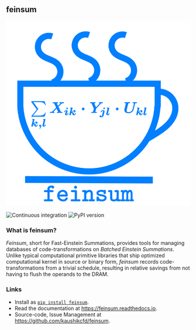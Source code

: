 ## feinsum

<div align="center">
<img src="https://raw.githubusercontent.com/kaushikcfd/feinsum/main/doc/static/logo.svg" alt="logo"></img>
</div>

![Continuous integration](https://github.com/kaushikcfd/feinsum/actions/workflows/ci.yml/badge.svg)
![PyPI version](https://img.shields.io/pypi/v/feinsum)


### What is feinsum?

*Feinsum*, short for Fast-Einstein Summations, provides tools for managing
databases of code-transformations on *Batched Einstein Summations*. Unlike
typical computational primitive libraries that ship optimized computational
kernel in source or binary form, *feinsum* records code-transformations from
a trivial schedule, resulting in relative savings from not having to flush the
operands to the DRAM.


### Links
- Install as [`pip install feinsum`](https://pypi.org/project/loopy).
- Read the documentation at <https://feinsum.readthedocs.io>.
- Source-code, Issue Management at <https://github.com/kaushikcfd/feinsum>.
